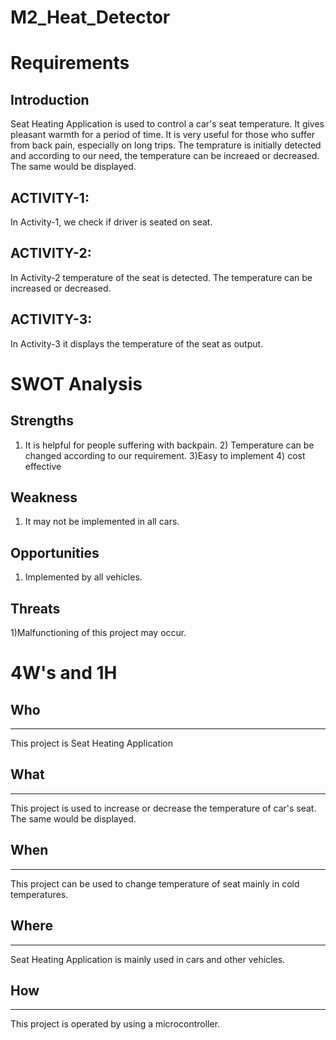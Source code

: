 # M2_Heat_Detector

# **Requirements**
## Introduction
Seat Heating Application is used to control a car's seat temperature. It gives pleasant warmth for a period of time. It is very useful for those who suffer from back pain, especially on long trips. The temprature is initially detected and according to our need, the temperature can be increaed or decreased. The same would be displayed.

## ACTIVITY-1:

In Activity-1, we check if driver is seated on seat.

## ACTIVITY-2:

In Activity-2 temperature of the seat is detected. The temperature can be increased or decreased.

## ACTIVITY-3:

In Activity-3 it displays the temperature of the seat as output.


  # SWOT Analysis
  ## Strengths
  1) It is helpful for people suffering with backpain. 2) Temperature can be changed according to our requirement. 3)Easy to implement 4) cost effective

  
  ## Weakness
  1) It may not be implemented in all cars.

  ## Opportunities
  1) Implemented by all vehicles.

  ## Threats 
  1)Malfunctioning of this project may occur.

  # 4W's and 1H
  ## Who
  ---
  This project is Seat Heating Application
  ## What
  ---
  This project is used to increase or decrease the temperature of car's seat. The same would be displayed.
  ## When
  ---
  This project can be used to change temperature of seat mainly in cold temperatures.
  ## Where
  ---
  Seat Heating Application is mainly used in cars and other vehicles.
  ## How
  ---
  This project is operated by using a microcontroller.
